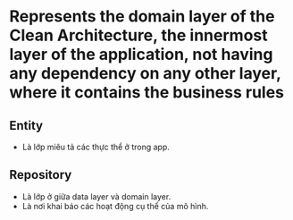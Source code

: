 # Represents the domain layer of the Clean Architecture, the innermost layer of the application, not having any dependency on any other layer, where it contains the business rules

## Entity

- Là lớp miêu tả các thực thể ở trong app.

## Repository

- Là lớp ở giữa data layer và domain layer.
- Là nơi khai báo các hoạt động cụ thể của mô hình.
